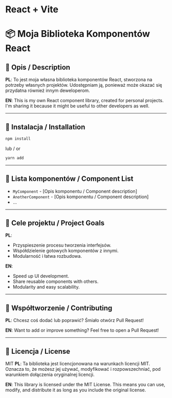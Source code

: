 # React + Vite
# 📦 Moja Biblioteka Komponentów React

## 🌟 Opis / Description

**PL**: To jest moja własna biblioteka komponentów React, stworzona na potrzeby własnych projektów. Udostępniam ją, ponieważ może okazać się przydatna również innym deweloperom. 

**EN**: This is my own React component library, created for personal projects. I'm sharing it because it might be useful to other developers as well.

---

## 🚀 Instalacja / Installation

```sh
npm install 
```

lub / or

```sh
yarn add 
```

---


## 📌 Lista komponentów / Component List

- `MyComponent` - [Opis komponentu / Component description]
- `AnotherComponent` - [Opis komponentu / Component description]
- ...

---

## 🎯 Cele projektu / Project Goals

**PL**:
- Przyspieszenie procesu tworzenia interfejsów.
- Współdzielenie gotowych komponentów z innymi.
- Modularność i łatwa rozbudowa.

**EN**:
- Speed up UI development.
- Share reusable components with others.
- Modularity and easy scalability.

---

## 🤝 Współtworzenie / Contributing

**PL**: Chcesz coś dodać lub poprawić? Śmiało otwórz Pull Request!

**EN**: Want to add or improve something? Feel free to open a Pull Request!

---

## 📄 Licencja / License

MIT
**PL**: Ta biblioteka jest licencjonowana na warunkach licencji MIT. Oznacza to, że możesz jej używać, modyfikować i rozpowszechniać, pod warunkiem dołączenia oryginalnej licencji.

**EN**: This library is licensed under the MIT License. This means you can use, modify, and distribute it as long as you include the original license.
